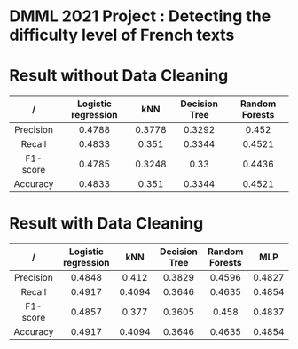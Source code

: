 
DMML 2021 Project : Detecting the difficulty level of French texts
==================================================================

# Result without Data Cleaning

|/|Logistic regression|kNN|Decision Tree|Random Forests|
| :---: | :---: | :---: | :---: | :---: |
|Precision|0.4788|0.3778|0.3292|0.452|
|Recall|0.4833|0.351|0.3344|0.4521|
|F1-score|0.4785|0.3248|0.33|0.4436|
|Accuracy|0.4833|0.351|0.3344|0.4521|

# Result with Data Cleaning

|/|Logistic regression|kNN|Decision Tree|Random Forests|MLP|
| :---: | :---: | :---: | :---: | :---: | :---: |
|Precision|0.4848|0.412|0.3829|0.4596|0.4827|
|Recall|0.4917|0.4094|0.3646|0.4635|0.4854|
|F1-score|0.4857|0.377|0.3605|0.458|0.4837|
|Accuracy|0.4917|0.4094|0.3646|0.4635|0.4854|
